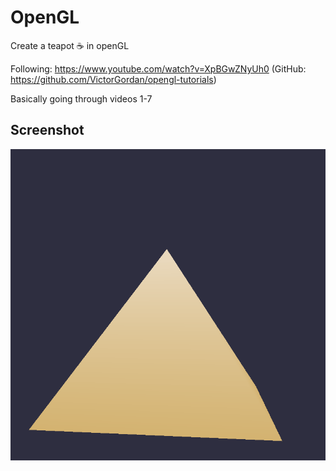 # OpenGL

Create a teapot ☕ in openGL 

Following: https://www.youtube.com/watch?v=XpBGwZNyUh0 (GitHub: https://github.com/VictorGordan/opengl-tutorials)

Basically going through videos 1-7

## Screenshot

![demo](demo.gif)

